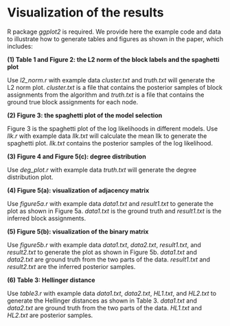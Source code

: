 # Visualization of the results

R package *ggplot2* is required. We provide here the example code and data to illustrate how to generate tables and figures as shown in the paper, which includes: 

**(1) Table 1 and Figure 2: the L2 norm of the block labels and the spaghetti plot**

Use *l2_norm.r* with example data *cluster.txt* and *truth.txt* will generate the L2 norm plot. *cluster.txt* is a file that contains the posterior samples of block assignments from the algorithm and *truth.txt* is a file that contains the ground true block assignments for each node. 

**(2) Figure 3: the spaghetti plot of the model selection**

Figure 3 is the spaghetti plot of the log likelihoods in different models. Use *llk.r* with example data *llk.txt* will calculate the mean llk to generate the spaghetti plot. *llk.txt* contains the posterior samples of the log likelihood.

**(3) Figure 4 and Figure 5(c): degree distribution**

Use *deg_plot.r* with example data *truth.txt* will generate the degree distribution plot.

**(4) Figure 5(a): visualization of adjacency matrix**

Use *figure5a.r* with example data *data1.txt* and *result1.txt* to generate the plot as shown in Figure 5a. *data1.txt* is the ground truth and *result1.txt* is the inferred block assignments.

**(5) Figure 5(b): visualization of the binary matrix**

Use *figure5b.r* with example data *data1.txt*, *data2.txt*, *result1.txt*, and *result2.txt* to generate the plot as shown in Figure 5b. *data1.txt* and *data2.txt* are ground truth from the two parts of the data. *result1.txt* and *result2.txt* are the inferred posterior samples.

**(6) Table 3: Hellinger distance**

Use *table3.r* with example data *data1.txt*, *data2.txt*, *HL1.txt*, and *HL2.txt* to generate the Hellinger distances as shown in Table 3. *data1.txt* and *data2.txt* are ground truth from the two parts of the data. *HL1.txt* and *HL2.txt* are posterior samples.


